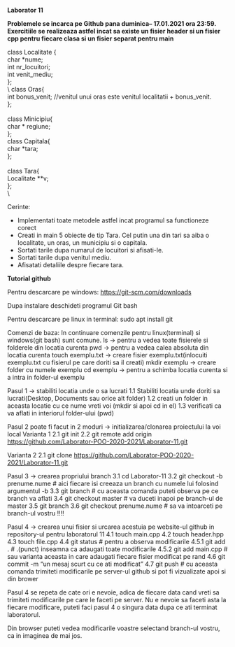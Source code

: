 **Laborator 11**

**Problemele se incarca pe Github pana duminica– 17.01.2021 ora 23:59.
Exercitiile se realizeaza astfel incat sa existe un fisier header si un fisier cpp pentru fiecare clasa si un fisier separat pentru main**


class Localitate {\
    char *nume;\
    int nr_locuitori;\
int venit_mediu;\
};\
\ 
class Oras{\
    int bonus_venit; //venitul unui oras este venitul localitatii + bonus_venit.\
};\
\
class Minicipiu{\
    char * regiune;\
};\
class Capitala{\
    char *tara;\
};\
\
class Tara{\
    Localitate **v;\
};\
\

Cerinte:
- Implementati toate metodele astfel incat programul sa functioneze corect
- Creati in main 5 obiecte de tip Tara. Cel putin una din tari sa aiba o localitate, un oras, un municipiu si o capitala.
- Sortati tarile dupa numarul de locuitori si afisati-le.
- Sortati tarile dupa venitul mediu.
- Afisatati detaliile despre fiecare tara.


    

**Tutorial github**

Pentru descarcare pe windows:
https://git-scm.com/downloads

Dupa instalare deschideti programul Git bash

Pentru descarcare pe linux in terminal:
sudo apt install git

Comenzi de baza:
In continuare comenzile pentru linux(terminal) si windows(git bash) sunt comune.
ls -> pentru a vedea toate fisierele si folderele din locatia curenta
pwd -> pentru a vedea calea absoluta din locatia curenta
touch exemplu.txt -> creare fisier exemplu.txt(inlocuiti exemplu.txt cu fisierul pe care doriti sa il creati)
mkdir exemplu -> creare folder cu numele exemplu
cd exemplu -> pentru a schimba locatia curenta si a intra in folder-ul exemplu

Pasul 1 -> stabiliti locatia unde o sa lucrati
1.1 Stabiliti locatia unde doriti sa lucrati(Desktop, Documents sau orice alt folder)
1.2 creati un folder in aceasta locatie cu ce nume vreti voi (mkdir si apoi cd in el)
1.3 verificati ca va aflati in interiorul folder-ului (pwd)

Pasul 2 poate fi facut in 2 moduri -> initializarea/clonarea proiectului la voi local
Varianta 1
2.1 git init
2.2 git remote add origin https://github.com/Laborator-POO-2020-2021/Laborator-11.git

Varianta 2
2.1 git clone https://github.com/Laborator-POO-2020-2021/Laborator-11.git

Pasul 3 -> crearea propriului branch
3.1 cd Laborator-11
3.2 git checkout -b prenume.nume # aici fiecare isi creeaza un branch cu numele lui folosind argumentul -b
3.3 git branch # cu aceasta comanda puteti observa pe ce branch va aflati
3.4 git checkout master # va duceti inapoi pe branch-ul de master
3.5 git branch
3.6 git checkout prenume.nume # sa va intoarceti pe branch-ul vostru !!!!

Pasul 4 -> crearea unui fisier si urcarea acestuia pe website-ul github in repository-ul pentru laboratorul 11
4.1 touch main.cpp
4.2 touch header.hpp
4.3 touch file.cpp
4.4 git status # pentru a observa modificarile
4.5.1 git add . # .(punct) inseamna ca adaugati toate modificarile
4.5.2 git add main.cpp # sau varianta aceasta in care adaugati fiecare fisier modificat pe rand
4.6 git commit -m “un mesaj scurt cu ce ati modificat”
4.7 git push # cu aceasta comanda trimiteti modificarile pe server-ul github si pot fi vizualizate apoi si din brower

Pasul 4 se repeta de cate ori e nevoie, adica de fiecare data cand vreti sa trimiteti modificarile pe care le faceti pe server.
Nu e nevoie sa faceti asta la fiecare modificare, puteti faci pasul 4 o singura data dupa ce ati terminat laboratorul.

Din browser puteti vedea modificarile voastre selectand branch-ul vostru, ca in imaginea de mai jos.

